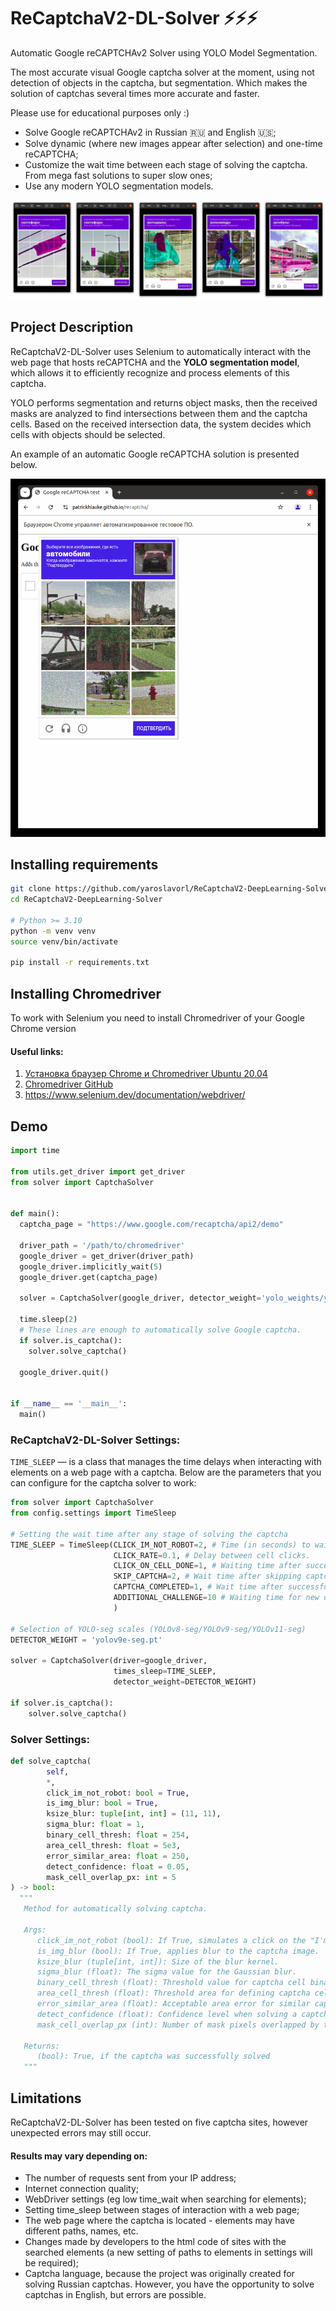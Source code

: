 # ReCaptchaV2-DL-Solver ⚡⚡⚡

Automatic Google reCAPTCHAv2 Solver using YOLO Model Segmentation.

The most accurate visual Google captcha solver at the moment, using not detection of objects in the captcha, but segmentation. 
Which makes the solution of captchas several times more accurate and faster.

Please use for educational purposes only :)
* Solve Google reCAPTCHAv2 in Russian 🇷🇺 and English 🇺🇸;
* Solve dynamic (where new images appear after selection) and one-time reCAPTCHA;
* Customize the wait time between each stage of solving the captcha. From mega fast solutions to super slow ones;
* Use any modern YOLO segmentation models.

![Demo segmentation img](assets/cap_seg.jpg)

## Project Description

ReCaptchaV2-DL-Solver uses Selenium to automatically interact with the web page that hosts reCAPTCHA and the **YOLO segmentation model**,
which allows it to efficiently recognize and process elements of this captcha.

YOLO performs segmentation and returns object masks,
then the received masks are analyzed to find intersections between them and the captcha cells.
Based on the received intersection data, the system decides which cells with objects should be selected.

An example of an automatic Google reCAPTCHA solution is presented below.

<img src="assets/demo_solver.gif" alt="Пример решения капч" width="600" />

## Installing requirements

   ```bash
  git clone https://github.com/yaroslavorl/ReCaptchaV2-DeepLearning-Solver.git
  cd ReCaptchaV2-DeepLearning-Solver
  
  # Python >= 3.10
  python -m venv venv
  source venv/bin/activate
   
  pip install -r requirements.txt
```

## Installing Chromedriver

To work with Selenium you need to install Chromedriver of your Google Chrome version

#### Useful links:

1. [Установка браузер Chrome и Chromedriver Ubuntu 20.04](https://skolo.online/documents/webscrapping/#step-2-install-chromedriver)
2. [Chromedriver GitHub](https://github.com/dreamshao/chromedriver)
3. https://www.selenium.dev/documentation/webdriver/

## Demo

```python
import time

from utils.get_driver import get_driver
from solver import CaptchaSolver


def main():
  captcha_page = "https://www.google.com/recaptcha/api2/demo"

  driver_path = '/path/to/chromedriver'
  google_driver = get_driver(driver_path)
  google_driver.implicitly_wait(5)
  google_driver.get(captcha_page)

  solver = CaptchaSolver(google_driver, detector_weight='yolo_weights/yolov9e-seg.pt')

  time.sleep(2)
  # These lines are enough to automatically solve Google captcha.
  if solver.is_captcha():
    solver.solve_captcha()

  google_driver.quit()


if __name__ == '__main__':
  main()
```

### ReCaptchaV2-DL-Solver Settings:
`TIME_SLEEP` — is a class that manages the time delays when interacting with elements on a web page with a captcha. Below are the parameters that you can configure for the captcha solver to work:
```python
from solver import CaptchaSolver
from config.settings import TimeSleep

# Setting the wait time after any stage of solving the captcha
TIME_SLEEP = TimeSleep(CLICK_IM_NOT_ROBOT=2, # Time (in seconds) to wait before clicking the "I'm not a robot" button.
                       CLICK_RATE=0.1, # Delay between cell clicks.
                       CLICK_ON_CELL_DONE=1, # Waiting time after successful completion of the challenge.
                       SKIP_CAPTCHA=2, # Wait time after skipping captcha.
                       CAPTCHA_COMPLETED=1, # Wait time after successfully completing a captcha.
                       ADDITIONAL_CHALLENGE=10 # Waiting time for new objects to appear on a dynamic captcha.
                       )

# Selection of YOLO-seg scales (YOLOv8-seg/YOLOv9-seg/YOLOv11-seg)
DETECTOR_WEIGHT = 'yolov9e-seg.pt'

solver = CaptchaSolver(driver=google_driver,
                       times_sleep=TIME_SLEEP,
                       detector_weight=DETECTOR_WEIGHT)

if solver.is_captcha():
    solver.solve_captcha()
```
### Solver Settings:
```python 
def solve_captcha(
        self,
        *,
        click_im_not_robot: bool = True,
        is_img_blur: bool = True,
        ksize_blur: tuple[int, int] = (11, 11),
        sigma_blur: float = 1,
        binary_cell_thresh: float = 254,
        area_cell_thresh: float = 5e3,
        error_similar_area: float = 250,
        detect_confidence: float = 0.05,
        mask_cell_overlap_px: int = 5
) -> bool:
  """
   Method for automatically solving captcha.

   Args:
      click_im_not_robot (bool): If True, simulates a click on the "I'm not a robot" button.
      is_img_blur (bool): If True, applies blur to the captcha image.
      ksize_blur (tuple[int, int]): Size of the blur kernel.
      sigma_blur (float): The sigma value for the Gaussian blur.
      binary_cell_thresh (float): Threshold value for captcha cell binarization.
      area_cell_thresh (float): Threshold area for defining captcha cells.
      error_similar_area (float): Acceptable area error for similar captcha cells.
      detect_confidence (float): Confidence level when solving a captcha.
      mask_cell_overlap_px (int): Number of mask pixels overlapped by the cell.

   Returns:
      (bool): True, if the captcha was successfully solved
   """
```

## Limitations
 ReCaptchaV2-DL-Solver has been tested on five captcha sites, however unexpected errors may still occur.
#### Results may vary depending on:
* The number of requests sent from your IP address;
* Internet connection quality;
* WebDriver settings (eg low time_wait when searching for elements);
* Setting time_sleep between stages of interaction with a web page;
* The web page where the captcha is located - elements may have different paths, names, etc.
* Changes made by developers to the html code of sites with the searched elements (a new setting of paths to elements in settings will be required);
* Captcha language, because the project was originally created for solving Russian captchas. However, you have the opportunity to solve captchas in English, but errors are possible.

